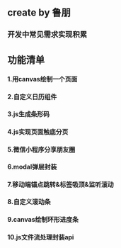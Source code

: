 ## create by 鲁朋
### 开发中常见需求实现积累

## 功能清单
#### 1.用canvas绘制一个页面
#### 2.自定义日历组件
#### 3.js生成条形码
#### 4.js实现页面触底分页
#### 5.微信小程序分享朋友圈
#### 6.modal弹层封装
#### 7.移动端锚点跳转&标签吸顶&监听滚动
#### 8.自定义滚动条
#### 9.canvas绘制环形进度条
#### 10.js文件流处理封装api

